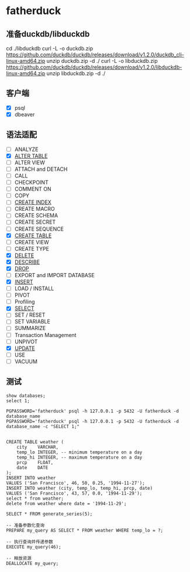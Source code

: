 # fatherduck

## 准备duckdb/libduckdb
cd ./libduckdb
curl -L -o duckdb.zip https://github.com/duckdb/duckdb/releases/download/v1.2.0/duckdb_cli-linux-amd64.zip
unzip duckdb.zip -d ./
curl -L -o libduckdb.zip https://github.com/duckdb/duckdb/releases/download/v1.2.0/libduckdb-linux-amd64.zip
unzip libduckdb.zip -d ./

## 客户端
- [X] psql
- [X] dbeaver

## 语法适配
- [ ] ANALYZE
- [X] [ALTER TABLE](tests/alter_table.sql)
- [ ] ALTER VIEW
- [ ] ATTACH and DETACH
- [ ] CALL
- [ ] CHECKPOINT
- [ ] COMMENT ON
- [ ] COPY
- [ ] [CREATE INDEX](tests/create_index.sql)
- [ ] CREATE MACRO
- [ ] CREATE SCHEMA
- [ ] CREATE SECRET
- [ ] CREATE SEQUENCE
- [X] [CREATE TABLE](tests/create_table.sql)
- [ ] CREATE VIEW
- [ ] CREATE TYPE
- [X] [DELETE](tests/delete.sql)
- [X] [DESCRIBE](tests/describe.sql)
- [X] [DROP](tests/drop.sql)
- [ ] EXPORT and IMPORT DATABASE
- [X] [INSERT](tests/insert.sql)
- [ ] LOAD / INSTALL
- [ ] PIVOT
- [ ] Profiling
- [X] [SELECT](tests/select.sql)
- [ ] SET / RESET
- [ ] SET VARIABLE
- [ ] SUMMARIZE
- [ ] Transaction Management
- [ ] UNPIVOT
- [X] [UPDATE](tests/update.sql)
- [ ] USE
- [ ] VACUUM

## 测试
```
show databases;
select 1;

PGPASSWORD='fatherduck' psql -h 127.0.0.1 -p 5432 -U fatherduck -d database_name
PGPASSWORD='fatherduck' psql -h 127.0.0.1 -p 5432 -U fatherduck -d database_name -c "SELECT 1;"


CREATE TABLE weather (
    city    VARCHAR,
    temp_lo INTEGER, -- minimum temperature on a day
    temp_hi INTEGER, -- maximum temperature on a day
    prcp    FLOAT,
    date    DATE
);
INSERT INTO weather
VALUES ('San Francisco', 46, 50, 0.25, '1994-11-27');
INSERT INTO weather (city, temp_lo, temp_hi, prcp, date)
VALUES ('San Francisco', 43, 57, 0.0, '1994-11-29');
select * from weather;
delete from weather where date = '1994-11-29';

SELECT * FROM generate_series(5);

-- 准备参数化查询
PREPARE my_query AS SELECT * FROM weather WHERE temp_lo = ?;

-- 执行查询并传递参数
EXECUTE my_query(46);

-- 释放资源
DEALLOCATE my_query;
```
